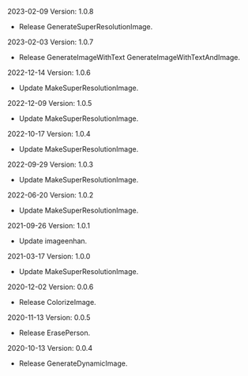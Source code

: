 2023-02-09 Version: 1.0.8
- Release GenerateSuperResolutionImage.

2023-02-03 Version: 1.0.7
- Release GenerateImageWithText GenerateImageWithTextAndImage.

2022-12-14 Version: 1.0.6
- Update MakeSuperResolutionImage.

2022-12-09 Version: 1.0.5
- Update MakeSuperResolutionImage.

2022-10-17 Version: 1.0.4
- Update MakeSuperResolutionImage.

2022-09-29 Version: 1.0.3
- Update MakeSuperResolutionImage.

2022-06-20 Version: 1.0.2
- Update MakeSuperResolutionImage.

2021-09-26 Version: 1.0.1
- Update imageenhan.

2021-03-17 Version: 1.0.0
- Update MakeSuperResolutionImage.

2020-12-02 Version: 0.0.6
- Release ColorizeImage.

2020-11-13 Version: 0.0.5
- Release ErasePerson.

2020-10-13 Version: 0.0.4
- Release GenerateDynamicImage.

